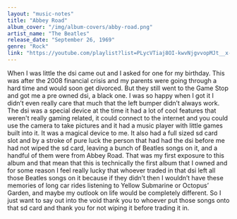 ```yaml
---
layout: "music-notes"
title: "Abbey Road"
album_cover: "/img/album-covers/abby-road.png"
artist_name: "The Beatles"
release_date: "September 26, 1969"
genre: "Rock"
link: "https://youtube.com/playlist?list=PLycVTiaj8OI-kwvNjgvvopMJt__x-y5mD&si=    hytsMOqJET0shVNS"
---
```


When I was little the dsi came out and I asked for one for my birthday. This was after the 2008 financial crisis and my parents were going through a hard time and would soon get divorced. But they still went to the Game Stop and got me a pre owned dsi, a black one. I was so happy when I got it I didn’t even really care that much that the left bumper didn’t always work. The dsi was a special device at the time it had a lot of cool features that weren't really gaming related, it could connect to the internet and you could use the camera to take pictures and it had a music player with little games built into it. It was a magical device to me. It also had a full sized sd card slot and by a stroke of pure luck the person that had had the dsi before me had not wiped the sd card, leaving a bunch of Beatles songs on it, and a handful of them were from Abbey Road. That was my first exposure to this album and that mean that this is technically the first album that I owned and for some reason I feel really lucky that whoever traded in that dsi left all those Beatles songs on it because if they didn’t then I wouldn’t have these memories of long car rides listening to Yellow Submarine or Octopus’ Garden, and maybe my outlook on life would be completely different. So I just want to say out into the void thank you to whoever put those songs onto that sd card and thank you for not wiping it before trading it in.
